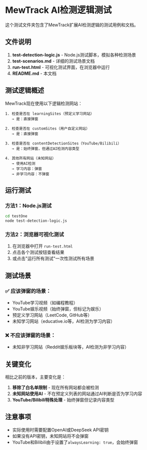# MewTrack AI检测逻辑测试

这个测试文件夹包含了MewTrack扩展AI检测逻辑的测试用例和文档。

## 文件说明

1. **test-detection-logic.js** - Node.js测试脚本，模拟各种检测场景
2. **test-scenarios.md** - 详细的测试场景文档
3. **run-test.html** - 可视化测试界面，在浏览器中运行
4. **README.md** - 本文档

## 测试逻辑概述

MewTrack现在使用以下逻辑检测网站：

```
1. 检查是否在 learningSites（预定义学习网站）
   → 是：直接弹窗
   
2. 检查是否在 customSites（用户自定义网站）
   → 是：直接弹窗
   
3. 检查是否在 contentDetectionSites（YouTube/Bilibili）
   → 是：始终弹窗，但通过AI检测内容类型
   
4. 其他所有网站（未知网站）
   → 使用AI检测
   → 学习内容：弹窗
   → 非学习内容：不弹窗
```

## 运行测试

### 方法1：Node.js测试
```bash
cd testOne
node test-detection-logic.js
```

### 方法2：浏览器可视化测试
1. 在浏览器中打开 `run-test.html`
2. 点击各个测试按钮查看结果
3. 或点击"运行所有测试"一次性测试所有场景

## 测试场景

### ✅ 应该弹窗的场景：
- YouTube学习视频（如编程教程）
- YouTube娱乐视频（始终弹窗，但标记为娱乐）
- 预定义学习网站（LeetCode, GitHub等）
- 未知学习网站（educative.io等，AI检测为学习内容）

### ❌ 不应该弹窗的场景：
- 未知非学习网站（Reddit娱乐板块等，AI检测为非学习内容）

## 关键变化

相比之前的版本，主要变化是：
1. **移除了白名单限制** - 现在所有网站都会被检测
2. **未知网站使用AI** - 不在预定义列表的网站通过AI判断是否为学习内容
3. **YouTube/Bilibili特殊处理** - 始终弹窗但记录内容类型

## 注意事项

- 实际使用时需要配置OpenAI或DeepSeek API密钥
- 如果没有API密钥，未知网站将不会弹窗
- YouTube和Bilibili由于设置了`alwaysLearning: true`，会始终弹窗